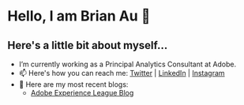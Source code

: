 # Hello, I am Brian Au 👋

## Here's a little bit about myself...


- I’m currently working as a Principal Analytics Consultant at Adobe.
- 📫 Here's how you can reach me: [Twitter](https://twitter.com/brianau) | [LinkedIn](https://www.linkedin.com/in/brianau/) | [Instagram](https://www.instagram.com/brianau/?hl=en)
- 📝 Here are my most recent blogs:
   - [Adobe Experience League Blog](https://experienceleaguecommunities.adobe.com/t5/user/viewprofilepage/user-id/2641310/contributions/blogs)

